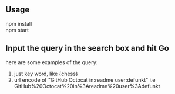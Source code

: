 ## Usage
npm install  
npm start

## **Input the query in the search box and hit Go**
here are some examples of the query:
1. just key word, like {chess}
2. url encode of "GitHub Octocat in:readme user:defunkt"
   i.e GitHub%20Octocat%20in%3Areadme%20user%3Adefunkt
